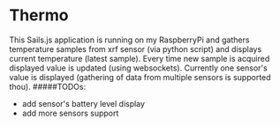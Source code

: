 # Thermo
This Sails.js application is running on my RaspberryPi and gathers temperature samples from xrf sensor (via python script) 
and displays current temperature (latest sample). 
Every time new sample is acquired displayed value is updated (using websockets).
Currently one sensor's value is displayed (gathering of data from multiple sensors is supported thou).
#####TODOs:
- add sensor's battery level display
- add more sensors support
